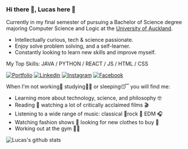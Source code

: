 ### Hi there 👋, Lucas here :orange_heart:
Currently in my final semester of pursuing a Bachelor of Science degree majoring Computer Science and Logic at the [University of Auckland](https://www.auckland.ac.nz/en.html "University of Auckland").

- Intellectually curious, tech & science passionate.
- Enjoy solve problem solving, and a self-learner.
- Constantly looking to learn new skills and improve myself.

My Top Skills: JAVA / PYTHON / REACT / JS / HTML / CSS

[![Portfolio](https://img.shields.io/badge/-View_my_portfolio-orange?style=flat&logo=SitePoint&logoColor=white)](https://lucasli233.github.io/me/) 
[![Linkedin](https://img.shields.io/badge/-Find_me_on_Linkedin-orange?style=flat&logo=Linkedin&logoColor=white)](https://www.linkedin.com/in/lucaslinz/) 
[![Instagram](https://img.shields.io/badge/-Find_me_on_Instagram_-orange?style=flat&logo=Instagram&logoColor=white)](https://www.instagram.com/__lucass_li__/)
[![Facebook](https://img.shields.io/badge/-Find_me_on_Facebook_-orange?style=flat&logo=Facebook&logoColor=white)](https://www.facebook.com/LucasShengqiLi/)

When I'm not working:briefcase: studying:man_technologist: or sleeping:sleeping: you will find me:
- Learning more about technology, science, and philosophy 🤓
- Reading 📖 watching a lot of critically acclaimed films 🎬
- Listening to a wide range of music: classical 🎻rock 🎸 EDM 🎧
- Watching fashion shows 🧥 looking for new clothes to buy 👞
- Working out at the gym 🏋️‍♂️

![Lucas's github stats](https://github-readme-stats.vercel.app/api?username=lucasli233&show_icons=true&theme=great-gatsby)
